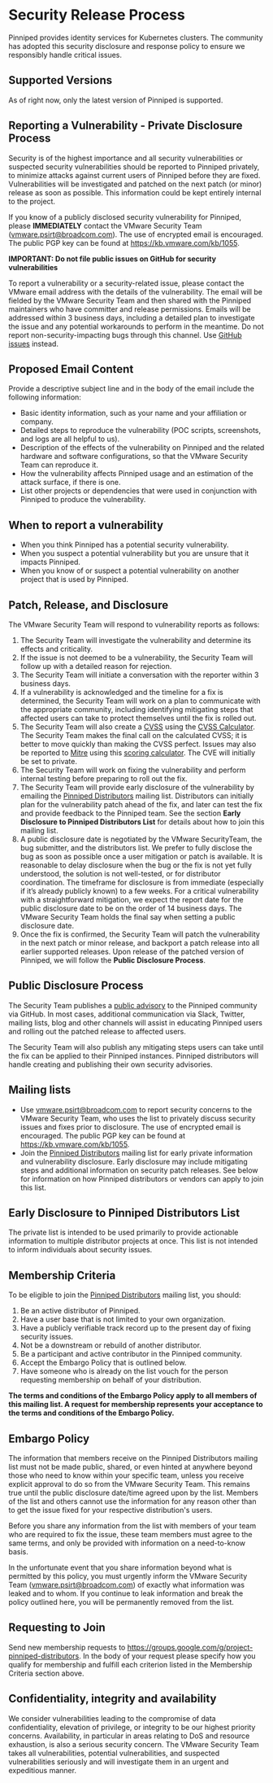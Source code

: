 # Security Release Process

Pinniped provides identity services for Kubernetes clusters. The community has adopted this security disclosure and response policy to ensure we responsibly handle critical issues.

## Supported Versions

As of right now, only the latest version of Pinniped is supported.

## Reporting a Vulnerability - Private Disclosure Process

Security is of the highest importance and all security vulnerabilities or suspected security vulnerabilities should be reported to Pinniped privately, to minimize attacks against current users of Pinniped before they are fixed. Vulnerabilities will be investigated and patched on the next patch (or minor) release as soon as possible. This information could be kept entirely internal to the project.

If you know of a publicly disclosed security vulnerability for Pinniped, please **IMMEDIATELY** contact the VMware Security Team (vmware.psirt@broadcom.com). The use of encrypted email is encouraged. The public PGP key can be found at https://kb.vmware.com/kb/1055.

**IMPORTANT: Do not file public issues on GitHub for security vulnerabilities**

To report a vulnerability or a security-related issue, please contact the VMware email address with the details of the vulnerability. The email will be fielded by the VMware Security Team and then shared with the Pinniped maintainers who have committer and release permissions. Emails will be addressed within 3 business days, including a detailed plan to investigate the issue and any potential workarounds to perform in the meantime. Do not report non-security-impacting bugs through this channel. Use [GitHub issues](https://github.com/vmware-tanzu/pinniped/issues/new/choose) instead.

## Proposed Email Content

Provide a descriptive subject line and in the body of the email include the following information:

*   Basic identity information, such as your name and your affiliation or company.
*   Detailed steps to reproduce the vulnerability  (POC scripts, screenshots, and logs are all helpful to us).
*   Description of the effects of the vulnerability on Pinniped and the related hardware and software configurations, so that the VMware Security Team can reproduce it.
*   How the vulnerability affects Pinniped usage and an estimation of the attack surface, if there is one.
*   List other projects or dependencies that were used in conjunction with Pinniped to produce the vulnerability.

## When to report a vulnerability

*   When you think Pinniped has a potential security vulnerability.
*   When you suspect a potential vulnerability but you are unsure that it impacts Pinniped.
*   When you know of or suspect a potential vulnerability on another project that is used by Pinniped.

## Patch, Release, and Disclosure

The VMware Security Team will respond to vulnerability reports as follows:

1. The Security Team will investigate the vulnerability and determine its effects and criticality.
2. If the issue is not deemed to be a vulnerability, the Security Team will follow up with a detailed reason for rejection.
3. The Security Team will initiate a conversation with the reporter within 3 business days.
4. If a vulnerability is acknowledged and the timeline for a fix is determined, the Security Team will work on a plan to communicate with the appropriate community, including identifying mitigating steps that affected users can take to protect themselves until the fix is rolled out.
5. The Security Team will also create a [CVSS](https://www.first.org/cvss/specification-document) using the [CVSS Calculator](https://www.first.org/cvss/calculator/3.0). The Security Team makes the final call on the calculated CVSS; it is better to move quickly than making the CVSS perfect. Issues may also be reported to [Mitre](https://cve.mitre.org/) using this [scoring calculator](https://nvd.nist.gov/vuln-metrics/cvss/v3-calculator). The CVE will initially be set to private.
6. The Security Team will work on fixing the vulnerability and perform internal testing before preparing to roll out the fix.
7. The Security Team will provide early disclosure of the vulnerability by emailing the [Pinniped Distributors](https://groups.google.com/g/project-pinniped-distributors) mailing list. Distributors can initially plan for the vulnerability patch ahead of the fix, and later can test the fix and provide feedback to the Pinniped team. See the section **Early Disclosure to Pinniped Distributors List** for details about how to join this mailing list.
8. A public disclosure date is negotiated by the VMware SecurityTeam, the bug submitter, and the distributors list. We prefer to fully disclose the bug as soon as possible once a user mitigation or patch is available. It is reasonable to delay disclosure when the bug or the fix is not yet fully understood, the solution is not well-tested, or for distributor coordination. The timeframe for disclosure is from immediate (especially if it’s already publicly known) to a few weeks. For a critical vulnerability with a straightforward mitigation, we expect the report date for the public disclosure date to be on the order of 14 business days. The VMware Security Team holds the final say when setting a public disclosure date.
9. Once the fix is confirmed, the Security Team will patch the vulnerability in the next patch or minor release, and backport a patch release into all earlier supported releases. Upon release of the patched version of Pinniped, we will follow the **Public Disclosure Process**.

## Public Disclosure Process

The Security Team publishes a [public advisory](https://github.com/vmware-tanzu/pinniped/security/advisories) to the Pinniped community via GitHub. In most cases, additional communication via Slack, Twitter, mailing lists, blog and other channels will assist in educating Pinniped users and rolling out the patched release to affected users.

The Security Team will also publish any mitigating steps users can take until the fix can be applied to their Pinniped instances. Pinniped distributors will handle creating and publishing their own security advisories.

## Mailing lists

*   Use vmware.psirt@broadcom.com to report security concerns to the VMware Security Team, who uses the list to privately discuss security issues and fixes prior to disclosure. The use of encrypted email is encouraged. The public PGP key can be found at https://kb.vmware.com/kb/1055.
*   Join the [Pinniped Distributors](https://groups.google.com/g/project-pinniped-distributors) mailing list for early private information and vulnerability disclosure. Early disclosure may include mitigating steps and additional information on security patch releases. See below for information on how Pinniped distributors or vendors can apply to join this list.

## Early Disclosure to Pinniped Distributors List

The private list is intended to be used primarily to provide actionable information to multiple distributor projects at once. This list is not intended to inform individuals about security issues.

## Membership Criteria

To be eligible to join the [Pinniped Distributors](https://groups.google.com/g/project-pinniped-distributors) mailing list, you should:

1. Be an active distributor of Pinniped.
2. Have a user base that is not limited to your own organization.
3. Have a publicly verifiable track record up to the present day of fixing security issues.
4. Not be a downstream or rebuild of another distributor.
5. Be a participant and active contributor in the Pinniped community.
6. Accept the Embargo Policy that is outlined below.
7. Have someone who is already on the list vouch for the person requesting membership on behalf of your distribution.

**The terms and conditions of the Embargo Policy apply to all members of this mailing list. A request for membership represents your acceptance to the terms and conditions of the Embargo Policy.**

## Embargo Policy

The information that members receive on the Pinniped Distributors mailing list must not be made public, shared, or even hinted at anywhere beyond those who need to know within your specific team, unless you receive explicit approval to do so from the VMware Security Team. This remains true until the public disclosure date/time agreed upon by the list. Members of the list and others cannot use the information for any reason other than to get the issue fixed for your respective distribution's users.

Before you share any information from the list with members of your team who are required to fix the issue, these team members must agree to the same terms, and only be provided with information on a need-to-know basis.

In the unfortunate event that you share information beyond what is permitted by this policy, you must urgently inform the VMware Security Team (vmware.psirt@broadcom.com) of exactly what information was leaked and to whom. If you continue to leak information and break the policy outlined here, you will be permanently removed from the list.

## Requesting to Join

Send new membership requests to https://groups.google.com/g/project-pinniped-distributors. In the body of your request please specify how you qualify for membership and fulfill each criterion listed in the Membership Criteria section above.

## Confidentiality, integrity and availability

We consider vulnerabilities leading to the compromise of data confidentiality, elevation of privilege, or integrity to be our highest priority concerns. Availability, in particular in areas relating to DoS and resource exhaustion, is also a serious security concern. The VMware Security Team takes all vulnerabilities, potential vulnerabilities, and suspected vulnerabilities seriously and will investigate them in an urgent and expeditious manner.
